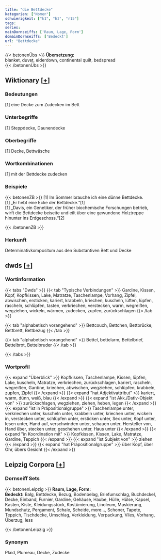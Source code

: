 ```yaml
---
title: "die Bettdecke"
kategorien: ["Nomen"]
schwierigkeit: ["k1", "h3", "r15"]
tags:
series:
mainDornseiffs: ['Raum, Lage, Form']
domainDornseiffs: ['Bedeckt']
url: "Bettdecke"
---
```


{{< betonenÜbs >}}
**Übersetzung:**  
blanket, duvet, eiderdown, continental quilt, bedspread  
{{< /betonenÜbs >}}

## Wiktionary [[+](https://de.wiktionary.org/wiki/Bettdecke)]

### Bedeutungen
[1] eine Decke zum Zudecken im Bett  

### Unterbegriffe
[1] Steppdecke, Daunendecke  

### Oberbegriffe
[1] Decke, Bettwäsche  

### Wortkombinationen
[1] mit der Bettdecke zudecken  

### Beispiele
{{< betonenZB >}}
[1] Im Sommer brauche ich eine dünne Bettdecke.  
[1] „Er hebt eine Ecke der Bettdecke.“[1]  
[1] „Davis, ein Genetiker, der früher biochemische Forschungen betrieb, wirft die Bettdecke beiseite und eilt über eine gewundene Holztreppe hinunter ins Erdgeschoss.“[2]  

{{< /betonenZB >}}
### Herkunft
Determinativkompositum aus den Substantiven Bett und Decke  



## dwds [[+](https://www.dwds.de/wb/Bettdecke)]

### Wortinformation
{{< tabs "Dwds" >}}
{{< tab "Typische Verbindungen" >}}
Gardine, Kissen, Kopf, Kopfkissen, Lake, Matratze, Taschenlampe, Vorhang, Zipfel, abwischen, ersticken, kariert, krabbeln, kriechen, kuscheln, lüften, lüpfen, rascheln, schlüpfen, tasten, verkriechen, verstecken, warm, wegreißen, wegziehen, wickeln, wärmen, zudecken, zupfen, zurückschlagen
{{< /tab >}}

{{< tab "alphabetisch vorangehend" >}}
Bettcouch, Bettchen, Bettbrücke, Bettbrett, Bettbezug
{{< /tab >}}

{{< tab "alphabetisch vorangehend" >}}
Bettel, bettelarm, Bettelbrief, Bettelbrot, Bettelbruder
{{< /tab >}}

{{< /tabs >}}

### Wortprofil
{{< expand "Überblick" >}} Kopfkissen, Taschenlampe, Kissen, lüpfen, Lake, kuscheln, Matratze, verkriechen, zurückschlagen, kariert, rascheln, wegreißen, Gardine, kriechen, abwischen, wegziehen, schlüpfen, krabbeln, zupfen, Zipfel {{< /expand >}}
{{< expand "hat Adjektivattribut" >}} kariert, warm, dünn, weiß, blau {{< /expand >}}
{{< expand "ist Akk./Dativ-Objekt von" >}} zurückschlagen, wegziehen, ziehen, heben, legen {{< /expand >}}
{{< expand "ist in Präpositionalgruppe" >}} Taschenlampe unter, verkriechen unter, kuscheln unter, krabbeln unter, kriechen unter, wickeln in, verstecken unter, schlüpfen unter, ersticken unter, Sex unter, Kopf unter, lesen unter, Hand auf, verschwinden unter, schauen unter, Hersteller von, Hand über, stecken unter, geschehen unter, Haus unter {{< /expand >}}
{{< expand "in Koordination mit" >}} Kopfkissen, Kissen, Lake, Matratze, Gardine, Teppich {{< /expand >}}
{{< expand "ist Subjekt von" >}} ziehen {{< /expand >}}
{{< expand "hat Präpositionalgruppe" >}} über Kopf, über Ohr, übers Gesicht {{< /expand >}}

## Leipzig Corpora [[+](https://corpora.uni-leipzig.de/en/res?word=Bettdecke&corpusId=deu_newscrawl-public_2018)]

### Dornseiff Sets
{{< betonenLeipzig >}}
**Raum, Lage, Form:**  
**Bedeckt:** Balg, Bettdecke, Bezug, Bodenbelag, Briefumschlag, Buchdeckel, Decke, Einband, Furnier, Gardine, Gehäuse, Haube, Hülle, Hülse, Kapsel, Kasten, Kiste, Kleidungsstück, Kostümierung, Linoleum, Maskierung, Mundschutz, Pergament, Schale, Scheide, more..., Schoner, Tapete, Teppich, Tischdecke, Umschlag, Verkleidung, Verpackung, Vlies, Vorhang, Überzug, less  

{{< /betonenLeipzig >}}

### Synonym
Plaid, Plumeau, Decke, Zudecke

